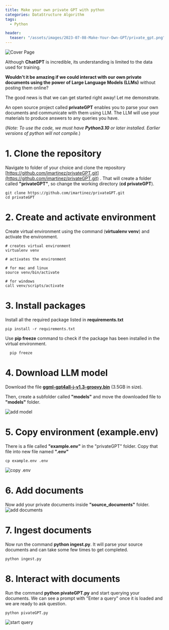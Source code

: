 ```yaml
---
title: Make your own private GPT with python
categories: DataStructure Algorithm
tags:
  - Python

header:
  teaser: "/assets/images/2023-07-08-Make-Your-Own-GPT/private_gpt.png"
---
```


![Cover Page](/assets/images/2023-07-08-Make-Your-Own-GPT/private_gpt.png)

Although **ChatGPT** is incredible, its understanding is limited to the data used for training.

**Wouldn't it be amazing if we could interact with our own private documents using the power of Large Language Models (LLMs)** without posting them online?

The good news is that we can get started right away! Let me demonstrate.

An open source project called **privateGPT** enables you to parse your own documents and communicate with them using LLM. The LLM will use your materials to produce answers to any queries you have.

(_Note: To use the code, we must have **Python3.10** or later installed. Earlier versions of python will not compile._)

# 1. Clone the repository
Navigate to folder of your choice and clone the repository [https://github.com/imartinez/privateGPT.git](https://github.com/imartinez/privateGPT.git)
. That will create a folder called **"privateGPT"**, so change the working directory (**cd privateGPT**).

    git clone https://github.com/imartinez/privateGPT.git
    cd privateGPT

# 2. Create and activate environment
Create virtual environment using the command (**virtualenv venv**) and activate the environment.

    # creates virtual environment
    virtualenv venv

    # activates the environment

    # for mac and linux
    source venv/bin/activate

    # for windows
    call venv/scripts/activate

# 3. Install packages
Install all the required package listed in **requirements.txt**

    pip install -r requirements.txt

Use **pip freeze** command to check if the package has been installed in the virtual environment.

      pip freeze

# 4. Download LLM model
Download the file **[ggml-gpt4all-j-v1.3-groovy.bin](https://gpt4all.io/models/ggml-gpt4all-j-v1.3-groovy.bin)** (3.5GB in size).

Then, create a subfolder called **"models"** and move the downloaded file to **"models"** folder.

![add model](/assets/images/2023-07-08-Make-Your-Own-GPT/model.png)

# 5. Copy environment (example.env)
There is a file called **"example.env"** in the "privateGPT" folder. Copy that file into new file named **".env"**

    cp example.env .env

![copy .env](/assets/images/2023-07-08-Make-Your-Own-GPT/copy_env.png)


# 6. Add documents
Now add your private documents inside **"source_documents"** folder.
![add documents](/assets/images/2023-07-08-Make-Your-Own-GPT/add_documents.png)

# 7. Ingest documents
Now run the command **python ingest.py**. It will parse your source documents and can take some few times to get completed.

    python ingest.py

# 8. Interact with documents
Run the command **python pivateGPT.py** and start querying your documents.
We can see a prompt with "Enter a query" once it is loaded and we are ready to ask question.

    python pivateGPT.py

![start query](/assets/images/2023-07-08-Make-Your-Own-GPT/query.png)